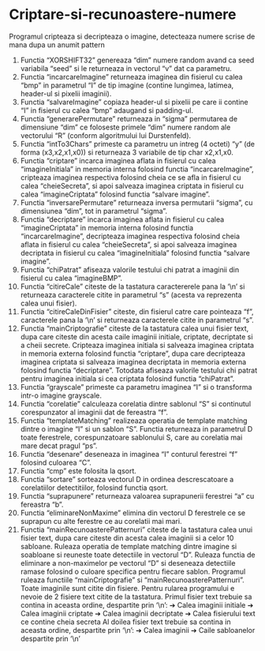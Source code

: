 # Criptare-si-recunoastere-numere
Programul cripteaza si decripteaza o imagine, detecteaza numere scrise de mana dupa un anumit pattern

1) Functia “XORSHIFT32” genereaza “dim” numere random avand ca seed variabila “seed” si le returneaza in vectorul “v” dat ca parametru.
2) Functia “incarcareImagine” returneaza imaginea din fisierul cu calea “bmp” in parametrul “I” de tip imagine (contine lungimea, latimea, header-ul si pixelii imaginii).
3) Functia “salvareImagine” copiaza header-ul si pixelii pe care ii contine “I” in fisierul cu calea “bmp” adaugand si padding-ul.
4) Functia “generarePermutare” returneaza in “sigma” permutarea de dimensiune “dim” ce foloseste primele “dim” numere random ale vectorului “R” (conform algoritmului lui Durstenfeld).
5) Functia “intTo3Chars” primeste ca parametru un intreg (4 octeti) “y” (de forma (x3,x2,x1,x0)) si returneaza 3 variabile de tip char x2,x1,x0.
6) Functia “criptare” incarca imaginea aflata in fisierul cu calea “imagineInitiala” in memoria interna folosind functia “incarcareImagine”, cripteaza imaginea respectiva folosind cheia ce se afla in fisierul cu calea “cheieSecreta”, si apoi salveaza imaginea criptata in fisierul cu calea “imagineCriptata” folosind functia “salvare imagine”.
7) Functia “inversarePermutare” returneaza inversa permutarii “sigma”, cu dimensiunea “dim”, tot in parametrul “sigma”.
8) Functia “decriptare” incarca imaginea aflata in fisierul cu calea “imagineCriptata” in memoria interna folosind functia “incarcareImagine”, decripteaza imaginea respectiva folosind cheia aflata in fisierul cu calea “cheieSecreta”, si apoi salveaza imaginea decriptata in fisierul cu calea “imagineInitiala” folosind functia “salvare imagine”.
9) Functia “chiPatrat” afiseaza valorile testului chi patrat a imaginii din fisierul cu calea “imagineBMP”.
10) Functia “citireCale” citeste de la tastatura caractererele pana la ‘\n’ si returneaza caracterele citite in parametrul “s” (acesta va reprezenta calea unui fisier).
11) Functia “citireCaleDinFisier” citeste, din fisierul catre care pointeaza “f”, caracterele pana la ‘\n’ si returneaza caracterele citite in parametrul “s”.
12) Functia “mainCriptografie” citeste de la tastatura calea unui fisier text, dupa care citeste din acesta caile imaginii initiale, criptate, decriptate si a cheii secrete. Cripteaza imaginea initiala si salveaza imaginea criptata in memoria externa folosind functia “criptare”, dupa care decripteaza imaginea criptata si salveaza imaginea decriptata in memoria externa folosind functia “decriptare”. Totodata afiseaza valorile testului chi patrat pentru imaginea initiala si cea criptata folosind functia “chiPatrat”.
13) Functia “grayscale” primeste ca parametru imaginea “I” si o transforma intr-o imagine grayscale.
14) Functia “corelatie” calculeaza corelatia dintre sablonul “S” si continutul corespunzator al imaginii dat de fereastra “f”.
15) Functia “templateMatching” realizeaza operatia de template matching dintre o imagine “I” si un sablon “S”. Functia returneaza in parametrul D toate ferestrele, corespunzatoare sablonului S, care au corelatia mai mare decat pragul “ps”.
16) Functia “desenare” deseneaza in imaginea “I” conturul ferestrei “f” folosind culoarea “C”.
17) Functia “cmp” este folosita la qsort.
18) Functia “sortare” sorteaza vectorul D in ordinea descrescatoare a corelatiilor detectitiilor, folosind functia qsort.
19) Functia “suprapunere” returneaza valoarea suprapunerii ferestrei “a” cu fereastra “b”.
20) Functia “eliminareNonMaxime” elimina din vectorul D ferestrele ce se suprapun cu alte ferestre ce au corelatii mai mari.
21) Functia “mainRecunoasterePatternuri” citeste de la tastatura calea unui fisier text, dupa care citeste din acesta calea imaginii si a celor 10 sabloane. Ruleaza operatia de template matching dintre imagine si soabloane si reuneste toate detectiile in vectorul “D”. Ruleaza functia de eliminare a non-maximelor pe vectorul “D” si deseneaza detectiile ramase folosind o culoare specifica pentru fiecare sablon.
Programul ruleaza functiile “mainCriptografie” si “mainRecunoasterePatternuri”. Toate imaginile sunt citite din fisiere. Pentru rularea programului e nevoie de 2 fisiere text citite de la tastatura.
Primul fisier text trebuie sa contina in aceasta ordine, despartite prin ‘\n’:
➔ Calea imaginii initiale
➔ Calea imaginii criptate
➔ Calea imaginii decriptate
➔ Calea fisierului text ce contine cheia secreta
Al doilea fisier text trebuie sa contina in aceasta ordine, despartite prin ‘\n’:
➔ Calea imaginii
➔ Caile sabloanelor despartite prin ‘\n’
